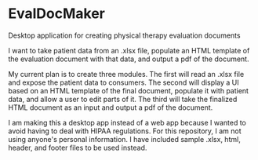# EvalDocMaker
Desktop application for creating physical therapy evaluation documents

I want to take patient data from an .xlsx file, populate an HTML template of the evaluation document with that data, and output a pdf of the document.

My current plan is to create three modules.
The first will read an .xlsx file and expose the patient data to consumers.
The second will display a UI based on an HTML template of the final document, populate it with patient data, and allow a user to edit parts of it.
The third will take the finalized HTML document as an input and output a pdf of the document.

I am making this a desktop app instead of a web app because I wanted to avoid having to deal with HIPAA regulations. For this repository, I am not using anyone's personal information. I have included sample .xlsx, html, header, and footer files to be used instead.
